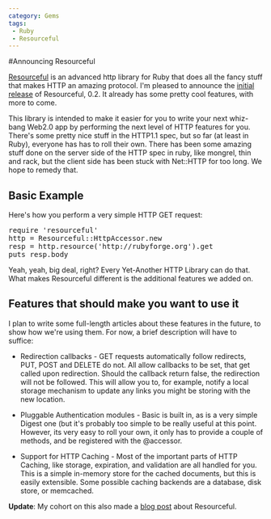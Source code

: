 ```yaml
---
category: Gems
tags:
 - Ruby
 - Resourceful
---
```


#Announcing Resourceful

<a href="http://resourceful.rubyforge.org/">Resourceful</a> is an advanced http library for Ruby that does all the fancy stuff that makes HTTP an amazing protocol. I'm pleased to announce the <a href="http://github.com/paul/resourceful/commits/rel_0.2">initial release</a> of Resourceful, 0.2. It already has some pretty cool features, with more to come.

This library is intended to make it easier for you to write your next whiz-bang Web2.0 app by performing the next level of HTTP features for you. There's some pretty nice stuff in the HTTP1.1 spec, but so far (at least in Ruby), everyone has has to roll their own. There has been some amazing stuff done on the server side of the HTTP spec in ruby, like mongrel, thin and rack, but the client side has been stuck with Net::HTTP for too long. We hope to remedy that.

Basic Example
-------------

Here's how you perform a very simple HTTP GET request:
<pre lang="ruby">
require 'resourceful'
http = Resourceful::HttpAccessor.new
resp = http.resource('http://rubyforge.org').get
puts resp.body
</pre>

Yeah, yeah, big deal, right? Every Yet-Another HTTP Library can do that. What makes Resourceful different is the additional features we added on.

Features that should make you want to use it
--------------------------------------------
I plan to write some full-length articles about these features in the future, to show how we're using them. For now, a brief description will have to suffice:

  * Redirection callbacks - GET requests automatically follow redirects, PUT, POST and DELETE do not. All allow callbacks to be set, that get called upon redirection. Should the callback return false, the redirection will not be followed. This will allow you to, for example, notify a local storage mechanism to update any links you might be storing with the new location.

  * Pluggable Authentication modules - Basic is built in, as is a very simple Digest one (but it's probably too simple to be really useful at this point. However, its very easy to roll your own, it only has to provide a couple of methods, and be registered with the @accessor.

  * Support for HTTP Caching - Most of the important parts of HTTP Caching, like storage, expiration, and validation are all handled for you. This is a simple in-memory store for the cached documents, but this is easily extensible. Some possible caching backends are a database, disk store, or memcached.

<strong>Update</strong>: My cohort on this also made a <a href="http://pezra.barelyenough.org/blog/2008/06/announcing-resourceful/">blog post</a> about Resourceful.
